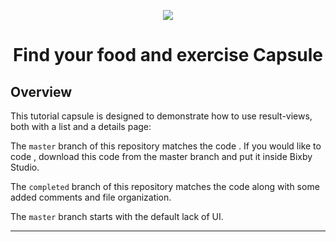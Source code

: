 <p align="Center">
  <img src="https://bixbydevelopers.com/dev/docs-assets/resources/dev-guide/bixby_logo_github-11221940070278028369.png">
  <br/>
  <h1 align="Center">Find your food and exercise Capsule</h1>
</p>

## Overview

This tutorial capsule is designed to demonstrate how to use result-views, both with a list and a details page:

The `master` branch of this repository matches the code . If you would like to code , download this code from the master branch and put it inside Bixby Studio.

The `completed` branch of this repository matches the code along with some added comments and file organization.

The `master` branch starts with the default lack of UI.

---

